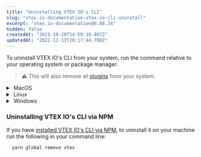 ```yaml
---
title: "Uninstalling VTEX IO's CLI"
slug: "vtex-io-documentation-vtex-io-cli-uninstall"
excerpt: "vtex.io-documentation@0.88.24"
hidden: false
createdAt: "2021-10-20T14:59:19.807Z"
updatedAt: "2022-12-13T20:17:44.708Z"
---
```

To uninstall VTEX IO's CLI from your system, run the command relative to your operating system or package manager.

>⚠️ This will also remove all [plugins](https://developers.vtex.com/vtex-developer-docs/docs/vtex-io-documentation-vtex-io-cli-plugins) from your system.

<details>
  <summary><span class="fa fa-apple">&nbsp;</span>MacOS</summary>
  <br>
  
- Brew

```sh
brew uninstall vtex
```
  
<br>
</details>

<details>
  <summary><span class="fa fa-linux">&nbsp;</span>Linux</summary>
<br>

- Standalone

```sh
curl -L https://vtex.io/vtexcli/uninstall | sh
```

> ℹ️ The standalone is a tarball with a binary that contains its own node.js binary.
<br>
</details>

<details>
  <summary><span class="fa fa-windows">&nbsp;</span>Windows</summary>
<br>

- Standalone.exe
  
  Follow the [Window's uninstall tutorial](https://support.microsoft.com/en-us/windows/uninstall-or-remove-apps-and-programs-in-windows-10-4b55f974-2cc6-2d2b-d092-5905080eaf98) to remove the VTEX IO's CLI from your programs list.

<br>
</details>

### Uninstalling VTEX IO's CLI via NPM

If you have [installed VTEX IO's CLI via NPM](https://developers.vtex.com/vtex-developer-docs/docs/vtex-io-documentation-vtex-io-cli-install), to uninstall it on your machine run the following in your command line:

```sh
  yarn global remove vtex
```

